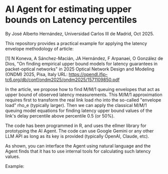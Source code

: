 # AI Agent for estimating upper bounds on Latency percentiles
By José Alberto Hernández, Universidad Carlos III de Madrid, Oct 2025.

This repository provides a practical example for applying the latency envelope methodology of article: 

[1] N Koneva, A Sánchez-Macián, JA Hernández, F Arpanaei, O González de Dios, "On finding empirical upper bound models for latency guarantees in packet-optical networks" in 2025 Optical Network Design and Modeling (ONDM) 2025, Pisa, Italy
URL: https://opendl.ifip-tc6.org/db/conf/ondm2025/ondm2025/1571109850.pdf

In the article, we propose how to find M/M/1 queuing envelopes that act as upper bound of observed latency measurements. This M/M/1 approximation requires first to transform the real link load rho into the so-called "envelope load" rho_e (typically larger). Then we can apply the classical M/M/1 queuing model equations for finding latency upper bound values of the link's delay percentile above percentile 0.5 (or 50%).

The code has been programmed in R, and uses the ellmer library for prototyping the AI Agent. The code can use Google Gemini or any other LLM API as long as its key is provided (typically OpenAI, Claude, etc).

As shown, you can interface the Agent using natural language and the Agent finds that it has to use internal tools for calculating such latency values. 

Example: 

